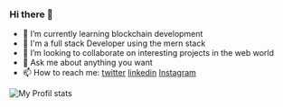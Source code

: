 ﻿### Hi there 👋
- 🌱 I’m currently learning blockchain development
- 💬 I'm a full stack Developer using the mern stack
- 👯 I’m looking to collaborate on interesting projects in the web world
- 💬 Ask me about anything you want
- 📫 How to reach me: [twitter](https://twitter.com/senyoudev) [linkedin](https://www.linkedin.com/in/younes-meskafe-903b3118b/) [Instagram](https://www.instagram.com/senyou_dev/)

![My Profil stats](https://github-readme-stats.vercel.app/api?username=senyoudev&show_icons=true&theme=transparent&bg_color=000000&border_color=#0773d3)
